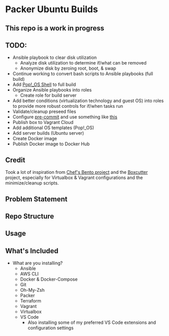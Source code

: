 # Packer Ubuntu Builds

## This repo is a work in progress

## TODO:

- Ansible playbook to clear disk utilization
  - Analyze disk utilization to determine if/what can be removed
  - Anonymize disk by zeroing root, boot, & swap
- Continue working to convert bash scripts to Ansible playbooks (full build)
- Add [Pop!_OS Shell](https://github.com/pop-os/shell) to full build
- Organize Ansible playbooks into roles
  - Create role for build server
- Add better conditions (virtualization technology and guest OS) into roles to provide more robust controls for if/when tasks run
- Validate/cleanup preseed files
- Configure [pre-commit](https://pre-commit.com/#intro) and use something like [this](https://github.com/cisagov/pre-commit-packer)
- Publish box to Vagrant Cloud
- Add additional OS templates (Pop!_OS)
- Add server builds (Ubuntu server)
- Create Docker image
- Publish Docker image to Docker Hub

## Credit

Took a lot of inspiration from [Chef's Bento project](https://github.com/chef/bento) and the [Boxcutter](https://github.com/boxcutter) project, especially for Virtualbox & Vagrant configurations and the minimize/cleanup scripts.

## Problem Statement

## Repo Structure

## Usage

## What's Included

- What are you installing?
  - Ansible
  - AWS CLI
  - Docker & Docker-Compose
  - Git
  - Oh-My-Zsh
  - Packer
  - Terraform
  - Vagrant
  - Virtualbox
  - VS Code
    - Also installing some of my preferred VS Code extensions and configuration settings

